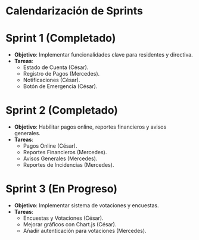 # Calendarización de Sprints

# Sprint 1 (Completado)
- **Objetivo**: Implementar funcionalidades clave para residentes y directiva.
- **Tareas**:
  - Estado de Cuenta (César).
  - Registro de Pagos (Mercedes).
  - Notificaciones (César).
  - Botón de Emergencia (César).

# Sprint 2 (Completado)
- **Objetivo**: Habilitar pagos online, reportes financieros y avisos generales.
- **Tareas**:
  - Pagos Online (César).
  - Reportes Financieros (Mercedes).
  - Avisos Generales (Mercedes).
  - Reportes de Incidencias (Mercedes).

# Sprint 3 (En Progreso)
- **Objetivo**: Implementar sistema de votaciones y encuestas.
- **Tareas**:
  - Encuestas y Votaciones (César).
  - Mejorar gráficos con Chart.js (César).
  - Añadir autenticación para votaciones (Mercedes).